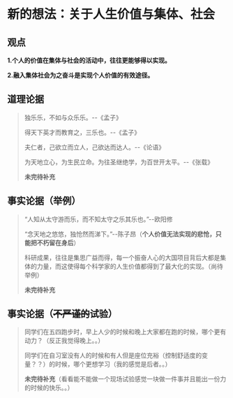 # 新的想法：关于人生价值与集体、社会

## 观点

**1.个人的价值在集体与社会的活动中，往往更能够得以实现。**

**2.融入集体社会为之奋斗是实现个人价值的有效途径。**



## 道理论据

> 独乐乐，不如与众乐乐。--《孟子》
>
> 得天下英才而教育之，三乐也。--《孟子》
>
> 夫仁者，己欲立而立人，己欲达而达人。--《论语》
>
> 为天地立心，为生民立命。为往圣继绝学，为百世开太平。--《张载》
>
> **未完待补充**

## 事实论据（举例）

> “人知从太守游而乐，而不知太守之乐其乐也。”--欧阳修
>
> “念天地之悠悠，独怆然而涕下。”--陈子昂（**个人价值无法实现的悲怆，只能把不朽留在身后**）
>
> 科研成果，往往是集思广益而得，每一个振奋人心的大国项目背后大都是集体的力量，而这使得每个科学家的人生价值都得到了最大化的实现。（尚待举例）
>
> **未完待补充**

## 事实论据（~~不严谨的~~试验）

> 同学们在五四跑步时，早上人少的时候和晚上大家都在跑的时候，哪个更有动力？（反正我觉得晚上。。）
>
> 同学们在自习室没有人的时候和有人但是座位充裕（控制舒适度的变量？？）的时候，哪个更想学习（我的感觉是后者。。）
>
> **未完待补充**（看看能不能做一个现场试验感觉一块做一件事并且能出一份力的时候的快乐。。）
